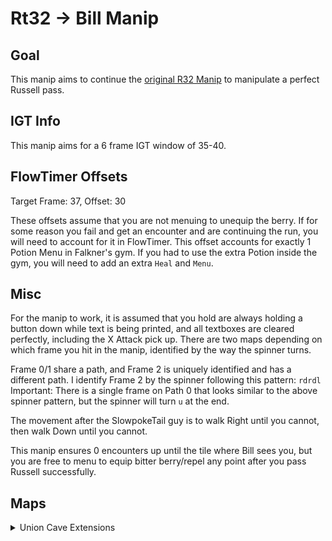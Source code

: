 # Rt32 -> Bill Manip

## Goal
This manip aims to continue the [original R32 Manip](https://pastebin.com/Lpbre9aF) to manipulate a perfect Russell pass.

## IGT Info
This manip aims for a 6 frame IGT window of 35-40.

## FlowTimer Offsets
Target Frame: 37, Offset: 30

These offsets assume that you are not menuing to unequip the berry. If for some reason you fail and get an encounter and are continuing the run, you will need to account for it in FlowTimer.
This offset accounts for exactly 1 Potion Menu in Falkner's gym. If you had to use the extra Potion inside the gym, you will need to add an extra `Heal` and `Menu`.

## Misc
For the manip to work, it is assumed that you hold are always holding a button down while text is being printed, and all textboxes are cleared perfectly, including the X Attack pick up.
There are two maps depending on which frame you hit in the manip, identified by the way the spinner turns.

Frame 0/1 share a path, and Frame 2 is uniquely identified and has a different path. I identify Frame 2 by the spinner following this pattern: `rdrdl`
Important: There is a single frame on Path 0 that looks similar to the above spinner pattern, but the spinner will turn `u` at the end.

The movement after the SlowpokeTail guy is to walk Right until you cannot, then walk Down until you cannot.

This manip ensures 0 encounters up until the tile where Bill sees you, but you are free to menu to equip bitter berry/repel any point after you pass Russell successfully.

## Maps
<details><summary>Union Cave Extensions</summary>
    <img src="images/rt32/01_cave.png" width=40%>
    <img src="images/rt32/2_cave.png" width=40%>
</details>
